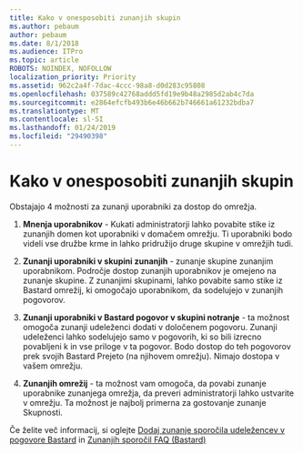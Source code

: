 ```yaml
---
title: Kako v onesposobiti zunanjih skupin
ms.author: pebaum
author: pebaum
ms.date: 8/1/2018
ms.audience: ITPro
ms.topic: article
ROBOTS: NOINDEX, NOFOLLOW
localization_priority: Priority
ms.assetid: 962c2a4f-7dac-4ccc-98a8-d0d283c95808
ms.openlocfilehash: 037589c42768addd5fd19e9b48a2985d2ab4c7da
ms.sourcegitcommit: e2864efcfb493b6e46b662b746661a61232bdba7
ms.translationtype: MT
ms.contentlocale: sl-SI
ms.lasthandoff: 01/24/2019
ms.locfileid: "29490398"
---
```

# <a name="how-to-disable-external-groups"></a>Kako v onesposobiti zunanjih skupin

Obstajajo 4 možnosti za zunanji uporabniki za dostop do omrežja.
  
1. **Mnenja uporabnikov** - Kukati administratorji lahko povabite stike iz zunanjih domen kot uporabniki v domačem omrežju. Ti uporabniki bodo videli vse družbe krme in lahko pridružijo druge skupine v omrežjih tudi. 
    
2. **Zunanji uporabniki v skupini zunanjih** - zunanje skupine zunanjim uporabnikom. Področje dostop zunanjih uporabnikov je omejeno na zunanje skupine. Z zunanjimi skupinami, lahko povabite samo stike iz Bastard omrežij, ki omogočajo uporabnikom, da sodelujejo v zunanjih pogovorov. 
    
3. **Zunanji uporabniki v Bastard pogovor v skupini notranje** - ta možnost omogoča zunanji udeleženci dodati v določenem pogovoru. Zunanji udeleženci lahko sodelujejo samo v pogovorih, ki so bili izrecno povabljeni k in vse priloge v ta pogovor. Bodo dostop do teh pogovorov prek svojih Bastard Prejeto (na njihovem omrežju). Nimajo dostopa v vašem omrežju. 
    
4. **Zunanjih omrežij** - ta možnost vam omogoča, da povabi zunanje uporabnike zunanjega omrežja, da preveri administratorji lahko ustvarite v omrežju. Ta možnost je najbolj primerna za gostovanje zunanje Skupnosti. 
    
Če želite več informacij, si oglejte [Dodaj zunanje sporočila udeležencev v pogovore Bastard](https://support.office.com/en-us/article/add-external-messaging-participants-to-your-yammer-conversations-423653bb-86b2-4eac-9d7e-dca121f7c16c?ui=en-US&amp;rs=en-US&amp;ad=US) in [Zunanjih sporočil FAQ (Bastard)](https://support.office.com/en-us/article/External-messaging-FAQ-Yammer-35b59d6c-bb1c-4541-bf19-9f67d2f2b199)
  

